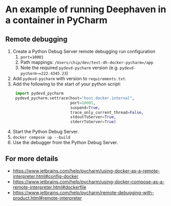 # An example of running Deephaven in a container in PyCharm

## Remote debugging

1. Create a Python Debug Server remote debugging run configuration
   1. `port=10001`
   2. Path mappings: `/Users/chip/dev/test-dh-docker-pycharm=/app`
   3. Note the required `pydevd-pycharm` version (e.g. `pydevd-pycharm~=222.4345.23`)
2. Add `pydevd-pycharm` with version to `requirements.txt`.
3. Add the following to the start of your python script:
   ```python
    import pydevd_pycharm
    pydevd_pycharm.settrace(host="host.docker.internal",
                            port=10001,
                            suspend=True,
                            trace_only_current_thread=False,
                            stdoutToServer=True,
                            stderrToServer=True)
   ```
4. Start the Python Debug Server.
5. `docker compose up --build`
6. Use the debugger from the Python Debug Server.

## For more details

* https://www.jetbrains.com/help/pycharm/using-docker-as-a-remote-interpreter.html#config-docker
* https://www.jetbrains.com/help/pycharm/using-docker-compose-as-a-remote-interpreter.html#dockerfile
* https://www.jetbrains.com/help/pycharm/remote-debugging-with-product.html#remote-interpreter
